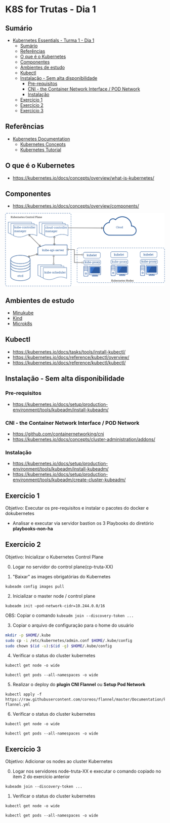 # K8S for Trutas - Dia 1

## Sumário
- [Kubernetes Essentials - Turma 1 - Dia 1](#kubernetes-essentials---turma-1---dia-1)
  - [Sumário](#sumário)
  - [Referências](#referências)
  - [O que é o Kubernetes](#o-que-é-o-kubernetes)
  - [Componentes](#componentes)
  - [Ambientes de estudo](#ambientes-de-estudo)
  - [Kubectl](#kubectl)
  - [Instalação - Sem alta disponibilidade](#instalação---sem-alta-disponibilidade)
    - [Pre-requisitos](#pre-requisitos)
    - [CNI - the Container Network Interface / POD Network](#cni---the-container-network-interface--pod-network)
    - [Instalação](#instalação)
  - [Exercício 1](#exercício-1)
  - [Exercício 2](#exercício-2)
  - [Exercício 3](#exercício-3)

## Referências

- [Kubernetes Documentation](https://kubernetes.io/docs/home/)
  - [Kubernetes Concepts](https://kubernetes.io/docs/concepts/)
  - [Kubernetes Tutorial](https://kubernetes.io/docs/tutorials/)

## O que é o Kubernetes

- <https://kubernetes.io/docs/concepts/overview/what-is-kubernetes/>

## Componentes

- <https://kubernetes.io/docs/concepts/overview/components/>

![Kubernetes Components](../images/components-of-kubernetes.png)

## Ambientes de estudo

- [Minukube](https://kubernetes.io/docs/setup/learning-environment/minikube/)
- [Kind](https://kind.sigs.k8s.io/docs/user/quick-start/)
- [Microk8s](https://microk8s.io/)

## Kubectl

- <https://kubernetes.io/docs/tasks/tools/install-kubectl/>
- <https://kubernetes.io/docs/reference/kubectl/overview/>
- <https://kubernetes.io/docs/reference/kubectl/kubectl/>

## Instalação - Sem alta disponibilidade

### Pre-requisitos

- <https://kubernetes.io/docs/setup/production-environment/tools/kubeadm/install-kubeadm/>

### CNI - the Container Network Interface / POD Network

- <https://github.com/containernetworking/cni>
- <https://kubernetes.io/docs/concepts/cluster-administration/addons/>

### Instalação

- <https://kubernetes.io/docs/setup/production-environment/tools/kubeadm/install-kubeadm/>
- <https://kubernetes.io/docs/setup/production-environment/tools/kubeadm/create-cluster-kubeadm/>

## Exercício 1

Objetivo: Executar os pre-requisitos e instalar o pacotes do docker e dokubernetes

- Analisar e executar via servidor bastion os 3 Playbooks do diretório **playbooks-non-ha**

## Exercício 2

Objetivo: Inicializar o Kubernetes Control Plane

0. Logar no servidor do control plane(cp-truta-XX)

1. "Baixar" as images obrigatórias do Kubernetes
   
```
kubeadm config images pull
```

2. Inicializar o master node / control plane
   
```
kubeadm init –pod-network-cidr=10.244.0.0/16
```

OBS: Copiar o comando ```kubeadm join --discovery-token ...```

3. Copiar o arquivo de configuração para o home do usuário

```bash
mkdir -p $HOME/.kube
sudo cp -i /etc/kubernetes/admin.conf $HOME/.kube/config
sudo chown $(id -u):$(id -g) $HOME/.kube/config
```

4. Verificar o status do cluster kubernetes

```
kubectl get node -o wide
```

```
kubectl get pods --all-namespaces -o wide
```

5. Realizar o deploy do **plugin CNI Flannel** ou **Setup Pod Network**
   
```
kubectl apply -f https://raw.githubusercontent.com/coreos/flannel/master/Documentation/kube-flannel.yml
```

6. Verificar o status do cluster kubernetes

```
kubectl get node -o wide
```

```
kubectl get pods --all-namespaces -o wide
```

## Exercício 3 

Objetivo: Adicionar os nodes ao cluster Kubernetes

0. Logar nos servidores node-truta-XX e executar o comando copiado no item 2 do exercício anterior

```
kubeadm join --discovery-token ...
```

1. Verificar o status do cluster kubernetes

```
kubectl get node -o wide
```

```
kubectl get pods --all-namespaces -o wide
```
